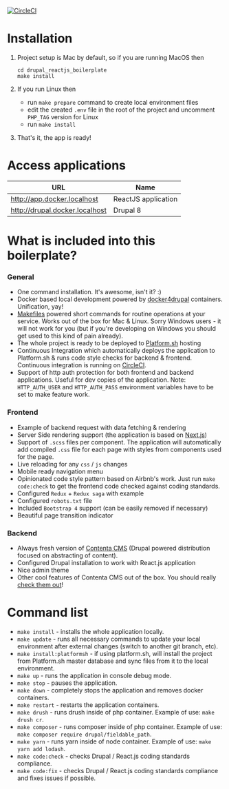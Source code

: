 [![CircleCI](https://circleci.com/gh/systemseed/drupal_reactjs_boilerplate.svg?style=svg)](https://circleci.com/gh/systemseed/drupal_reactjs_boilerplate)

# Installation

1. Project setup is Mac by default, so if you are running MacOS then

    ```
    cd drupal_reactjs_boilerplate
    make install
    ```

2. If you run Linux then
    - run `make prepare` command to create local environment files
    - edit the created `.env` file in the root of the project and uncomment `PHP_TAG` version for Linux
    - run `make install`

3. That's it, the app is ready!

# Access applications
 
| URL                                     | Name                |
| ----------------------------------------| ------------------- |
| http://app.docker.localhost             | ReactJS application |
| http://drupal.docker.localhost          | Drupal 8            |

# What is included into this boilerplate?
 
### General
 
- One command installation. It's awesome, isn't it? :)
- Docker based local development powered by [docker4drupal](https://github.com/wodby/docker4drupal) containers. Unification, yay!
- [Makefiles](https://www.gnu.org/software/make/manual/html_node/Introduction.html) powered short commands for routine operations at your service. Works out of the box for Mac & Linux. Sorry Windows users - it will not work for you (but if you're developing on Windows you should get used to this kind of pain already).
- The whole project is ready to be deployed to [Platform.sh](https://platform.sh/) hosting
- Continuous Integration which automatically deploys the application to Platform.sh & runs code style checks for backend & frontend. Continuous integration is running on [CircleCI](https://circleci.com/).
- Support of http auth protection for both frontend and backend applications. Useful for dev copies of the application. Note: `HTTP_AUTH_USER` and `HTTP_AUTH_PASS` environment variables have to be set to make feature work.

### Frontend

- Example of backend request with data fetching & rendering
- Server Side rendering support (the application is based on [Next.js](https://github.com/zeit/next.js/))
- Support of `.scss` files per component. The application will automatically add compiled `.css` file for each page with styles from components used for the page.
- Live reloading for any `css` / `js` changes
- Mobile ready navigation menu
- Opinionated code style pattern based on Airbnb's work. Just run `make code:check` to get the frontend code checked against coding standards.
- Configured `Redux` + `Redux saga` with example
- Configured `robots.txt` file
- Included `Bootstrap 4` support (can be easily removed if necessary)
- Beautiful page transition indicator

### Backend

- Always fresh version of [Contenta CMS](http://www.contentacms.org) (Drupal powered distribution focused on abstracting of content).
- Configured Drupal installation to work with React.js application
- Nice admin theme
- Other cool features of Contenta CMS out of the box. You should really [check them out](http://contentacms.readthedocs.io/en/latest/)! 

# Command list

- `make install` - installs the whole application locally.
- `make update` - runs all necessary commands to update your local environment after external changes (switch to another git branch, etc).
- `make install:platformsh` - if using platform.sh, will install the project from Platform.sh master database and sync files from it to the local environment.
- `make up` - runs the application in console debug mode.
- `make stop` - pauses the application.
- `make down` - completely stops the application and removes docker containers.
- `make restart` - restarts the application containers.
- `make drush` - runs drush inside of php container. Example of use: `make drush cr`.
- `make composer` - runs composer inside of php container. Example of use: `make composer require drupal/fieldable_path`.
- `make yarn` - runs yarn inside of node container. Example of use: `make yarn add lodash`.
- `make code:check` - checks Drupal / React.js coding standards compliance.
- `make code:fix` - checks Drupal / React.js coding standards compliance and fixes issues if possible.
